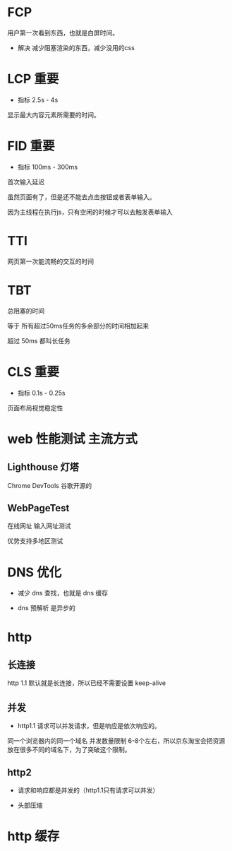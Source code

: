 # FCP 

用户第一次看到东西，也就是白屏时间。

+ 解决 减少阻塞渲染的东西，减少没用的css


# LCP 重要

+ 指标 2.5s - 4s

显示最大内容元素所需要的时间。


# FID 重要

+ 指标 100ms - 300ms

首次输入延迟

虽然页面有了，但是还不能去点击按钮或者表单输入。

因为主线程在执行js，只有空闲的时候才可以去触发表单输入


# TTI

网页第一次能流畅的交互的时间


# TBT

总阻塞的时间


等于 所有超过50ms任务的多余部分的时间相加起来


超过 50ms 都叫长任务


# CLS 重要

+ 指标 0.1s - 0.25s

页面布局视觉稳定性



# web 性能测试 主流方式

## Lighthouse 灯塔

Chrome DevTools 谷歌开源的


## WebPageTest 

在线网址 输入网址测试

优势支持多地区测试






# DNS 优化

+ 减少 dns 查找，也就是 dns 缓存

+ dns 预解析 是异步的 <link ref="dns-prefetch" href="//g.ali.com">


# http

## 长连接

http 1.1 默认就是长连接，所以已经不需要设置 keep-alive

## 并发

+ http1.1 请求可以并发请求，但是响应是依次响应的。

同一个浏览器内的同一个域名 并发数量限制 6-8个左右，所以京东淘宝会把资源放在很多不同的域名下，为了突破这个限制。


## http2

+ 请求和响应都是并发的（http1.1只有请求可以并发）

+ 头部压缩



# http 缓存

